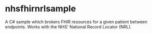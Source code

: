 # nhsfhirnrlsample
A C# sample which brokers FHIR resources for a given patient between endpoints. Works with the NHS' National Record Locator (NRL). 
